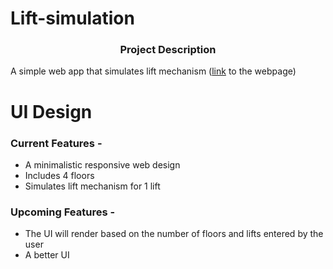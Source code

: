 # Lift-simulation

### <p align="center">Project Description</p>

A simple web app that simulates lift mechanism ([link](https://lift-simulation-arunabh.netlify.app/) to the webpage)

# UI Design

### Current Features - 

- A minimalistic responsive web design
- Includes 4 floors
- Simulates lift mechanism for 1 lift

### Upcoming Features - 

- The UI will render based on the number of floors and lifts entered by the user
- A better UI
